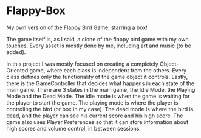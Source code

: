 # Flappy-Box
My own version of the Flappy Bird Game, starring a box!

The game itself is, as I said, a clone of the flappy bird game with my own touches. Every asset is mostly done by me, including art
and music (to be added).

In this project I was mostly focused on creating a completely Object-Oriented game, where each class is independent from the others.
Every class defines only the functionality of the game object it controls. Lastly, there is the GameController that decides what
happens in each state of the main game.
There are 3 states in the main game, the Idle Mode, the Playing Mode and the Dead Mode. The idle mode is when the game is waiting for the
player to start the game. The playing mode is where the player is controling the bird (or box in my case). The dead mode is where 
the bird is dead, and the player can see his current score and his high score.
The game also uses Player Preferences so that it can store information about high scores and volume control, in between sessions.
